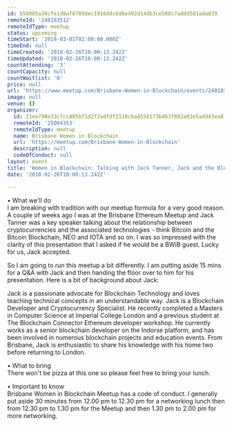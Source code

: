 ```yaml
---
id: b58085a30cfe1d8af8709dec1916ddc6d6e492d14db3ce588c7addd581ada839
remoteId: '248183512'
remoteIdType: meetup
status: upcoming
timeStart: '2018-03-01T02:00:00.000Z'
timeEnd: null
timeCreated: '2018-02-26T10:00:13.242Z'
timeUpdated: '2018-02-26T10:00:13.242Z'
countAttending: '3'
countCapacity: null
countWaitlist: '0'
price: null
url: 'https://www.meetup.com/Brisbane-Women-in-Blockchain/events/248183512/'
image: null
venue: {}
organizer:
  id: 21ee798e33c7cc405b71d2f2adfdf2118cba4556173b4b3f892a01e5a4943ea8
  remoteId: '25004353'
  remoteIdType: meetup
  name: Brisbane Women in Blockchain
  url: 'https://meetup.com/Brisbane-Women-in-Blockchain'
  description: null
  codeOfConduct: null
layout: event
title: 'Women in Blockchain: Talking with Jack Tanner, Jack and the Blockstalk'
date: '2018-02-26T10:00:13.242Z'

---
```

<p>• What we'll do<br/>I am breaking with tradition with our meetup formula for a very good reason. A couple of weeks ago I was at the Brisbane Ethereum Meetup and Jack Tanner was a key speaker talking about the relationship between cryptocurrencies and the associated technologies - think Bitcoin and the Bitcoin Blockchain, NEO and IOTA and so on. I was so impressed with the clarity of this presentation that I asked if he would be a BWiB guest. Lucky for us, Jack accepted.</p> <p>So I am going to run this meetup a bit differently. I am putting aside 15 mins for a Q&amp;A with Jack and then handing the floor over to him for his presentation. Here is a bit of background about Jack:</p> <p>Jack is a passionate advocate for Blockchain Technology and loves teaching technical concepts in an understandable way. Jack is a Blockchain Developer and Cryptocurrency Specialist. He recently completed a Masters in Computer Science at Imperial College London and a previous student at The Blockchain Connector Ethereum developer workshop. He currently works as a senior blockchain developer on the Indorse platform, and has been involved in numerous blockchain projects and education events. From Brisbane, Jack is enthusiastic to share his knowledge with his home two before returning to London.</p> <p>• What to bring<br/>There won't be pizza at this one so please feel free to bring your lunch.</p> <p>• Important to know<br/>Brisbane Women in Blockchain Meetup has a code of conduct. I generally put aside 30 minutes from 12.00 pm to 12.30 pm for a networking lunch then from 12.30 pm to 1.30 pm for the Meetup and then 1.30 pm to 2.00 pm for more networking.</p>
